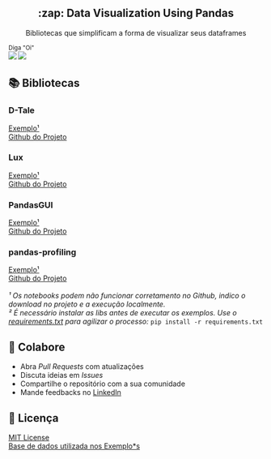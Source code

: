 <p align="center">
  <h2 align="center">:zap: Data Visualization Using Pandas</h2>
  <p align="center">Bibliotecas que simplificam a forma de visualizar seus dataframes</p>
</p>

<sub>Diga "Oi" <br> 
    [<img src="https://img.shields.io/badge/linkedin-%230077B5.svg?&style=for-the-badge&logo=linkedin&logoColor=white" />](https://www.linkedin.com/in/hideraldoluis/) 
    [<img src = "https://img.shields.io/badge/instagram-%23E4405F.svg?&style=for-the-badge&logo=instagram&logoColor=white">](https://www.instagram.com/hideraldojunior/) 
</sub>

## :books: Bibliotecas
### D-Tale
[Exemplo¹](examples/dtale-example.ipynb)<br>
[Github do Projeto](https://github.com/man-group/dtale)
### Lux
[Exemplo¹](examples/lux-example.ipynb)<br>
[Github do Projeto](https://github.com/lux-org/lux)
### PandasGUI
[Exemplo¹](examples/pandasgui-example.ipynb)<br>
[Github do Projeto](https://github.com/adamerose/PandasGUI)
### pandas-profiling
[Exemplo¹](examples/pandas_profiling-example.ipynb)<br>
[Github do Projeto](https://github.com/ydataai/pandas-profiling)<br>
<br>
*¹ Os notebooks podem não funcionar corretamento no Github, indico o download no projeto e a execução localmente.*<br>
*² É necessário instalar as libs antes de executar os exemplos. Use o [requirements.txt](/requirements.txt) para agilizar o processo:* `pip install -r requirements.txt`
## :punch: Colabore
- Abra <i>Pull Requests</i> com atualizações
- Discuta ideias em <i>Issues</i>
- Compartilhe o repositório com a sua comunidade
- Mande feedbacks no [LinkedIn](https://linkedin.com/in/hideraldoluis)
## :pushpin: Licença
[MIT License](/LICENSE) <br>
[Base de dados utilizada nos Exemplo*s](https://www.kaggle.com/datasets/rush4ratio/video-game-sales-with-ratings)
